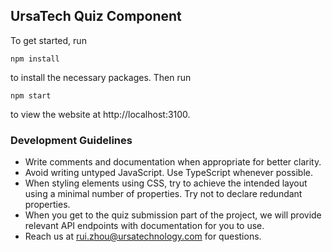 ## UrsaTech Quiz Component

To get started, run
```
npm install
```
to install the necessary packages. Then run
```
npm start
```
to view the website at http://localhost:3100.

### Development Guidelines
- Write comments and documentation when appropriate for better clarity.
- Avoid writing untyped JavaScript. Use TypeScript whenever possible.
- When styling elements using CSS, try to achieve the intended layout using a minimal number of properties. Try not to declare redundant properties.
- When you get to the quiz submission part of the project, we will provide relevant API endpoints with documentation for you to use.
- Reach us at rui.zhou@ursatechnology.com for questions.